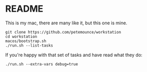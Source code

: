 # README

This is my mac, there are many like it, but this one is mine.

```shell
git clone https://github.com/petemounce/workstation
cd workstation
macos/bootstrap.sh
./run.sh --list-tasks
```

If you're happy with that set of tasks and have read what they do:

```shell
./run.sh --extra-vars debug=true
```
